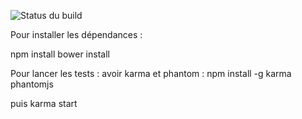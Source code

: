 ![Status du build](https://www.codeship.io/projects/671fa480-8229-0131-d0d9-523ee7ecbaf7/status)

Pour installer les dépendances :

npm install
bower install


Pour lancer les tests :
avoir karma et phantom : npm install -g karma phantomjs

puis
karma start
